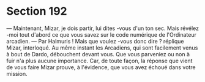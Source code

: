 # Section 192

— Maintenant, Mizar, je dois partir, lui dites -vous d'un ton sec.
Mais révélez -moi tout d'abord ce que vous savez sur le code
numérique de l'Ordinateur arcadien.
— Par Halmuris ! Mais que  voulez -vous donc dire ? réplique
Mizar, interloqué.
Au même instant les Arcadiens, qui sont facilement venus à bout
de Dardo, débouchent devant vous. Que vous parveniez ou non à
fuir n'a plus aucune importance. Car, de toute façon, la réponse
que vient de  vous faire Mizar prouve, à l'évidence, que vous avez
échoué dans votre mission.